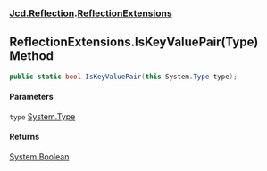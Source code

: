 ### [Jcd.Reflection](Jcd_Reflection.md 'Jcd.Reflection').[ReflectionExtensions](Jcd_Reflection_ReflectionExtensions.md 'Jcd.Reflection.ReflectionExtensions')
## ReflectionExtensions.IsKeyValuePair(Type) Method
```csharp
public static bool IsKeyValuePair(this System.Type type);
```
#### Parameters
<a name='Jcd_Reflection_ReflectionExtensions_IsKeyValuePair(System_Type)_type'></a>
`type` [System.Type](https://docs.microsoft.com/en-us/dotnet/api/System.Type 'System.Type')  
  
#### Returns
[System.Boolean](https://docs.microsoft.com/en-us/dotnet/api/System.Boolean 'System.Boolean')  
